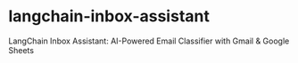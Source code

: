 # langchain-inbox-assistant
LangChain Inbox Assistant: AI-Powered Email Classifier with Gmail &amp; Google Sheets
